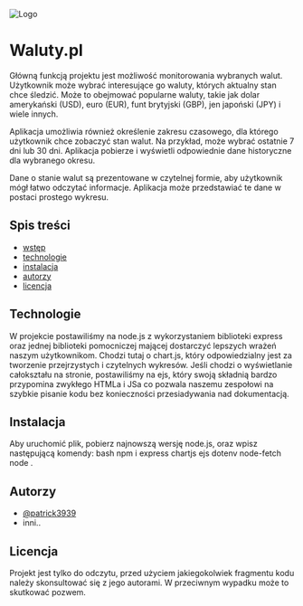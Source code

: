 ![Logo](https://media.discordapp.net/attachments/1049783805046698074/1109948390835486870/waluty.png?width=1440&height=443)


# Waluty.pl

Główną funkcją projektu jest możliwość monitorowania wybranych walut. Użytkownik może wybrać interesujące go waluty, których aktualny stan chce śledzić. Może to obejmować popularne waluty, takie jak dolar amerykański (USD), euro (EUR), funt brytyjski (GBP), jen japoński (JPY) i wiele innych.

Aplikacja umożliwia również określenie zakresu czasowego, dla którego użytkownik chce zobaczyć stan walut. Na przykład, może wybrać ostatnie 7 dni lub 30 dni. Aplikacja pobierze i wyświetli odpowiednie dane historyczne dla wybranego okresu.

Dane o stanie walut są prezentowane w czytelnej formie, aby użytkownik mógł łatwo odczytać informacje. Aplikacja może przedstawiać te dane w postaci prostego wykresu.


## Spis treści

 - [wstęp](#waluty.pl)
 - [technologie](#technologie)
 - [instalacja](#instalacja)
 - [autorzy](#autorzy)
 - [licencja](#licencja)

## Technologie

W projekcie postawiliśmy na node.js z wykorzystaniem biblioteki express oraz jednej biblioteki pomocniczej mającej dostarczyć lepszych wrażeń naszym użytkownikom. Chodzi tutaj o chart.js, który odpowiedzialny jest za tworzenie przejrzystych i czytelnych wykresów. Jeśli chodzi o wyświetlanie całokształu na stronie, postawiliśmy na ejs, który swoją składnią bardzo przypomina zwykłego HTMLa i JSa co pozwala naszemu zespołowi na szybkie pisanie kodu bez konieczności przesiadywania nad dokumentacją.

## Instalacja

Aby uruchomić plik, pobierz najnowszą wersję node.js, oraz wpisz następującą komendy:
bash
npm i express chartjs ejs dotenv node-fetch
node .
    
## Autorzy

- [@patrick3939](https://www.github.com/patrick3969)
- inni..

## Licencja
Projekt jest tylko do odczytu, przed użyciem jakiegokolwiek fragmentu kodu należy skonsultować się z jego autorami. W przeciwnym wypadku może to skutkować pozwem.